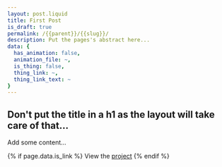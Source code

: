 ```yaml
---
layout: post.liquid
title: First Post
is_draft: true
permalink: /{{parent}}/{{slug}}/
description: Put the pages's abstract here...
data: {
  has_animation: false,
  animation_file: ~,
  is_thing: false,
  thing_link: ~,
  thing_link_text: ~
}
---
```


## Don't put the title in a h1 as the layout will take care of that...

Add some content...

{% if page.data.is_link %}
View the [project]({{page.data.link_url}})
{% endif %}
